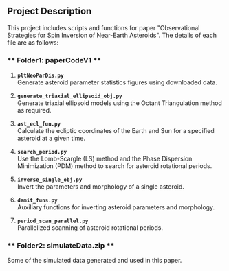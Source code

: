 ## **Project Description**

This project includes scripts and functions for paper "Observational Strategies for Spin Inversion of Near-Earth Asteroids". The details of each file are as follows:

### ** Folder1: paperCodeV1 **
1. **`pltNeoParDis.py`**  
   Generate asteroid parameter statistics figures using downloaded data.

2. **`generate_triaxial_ellipsoid_obj.py`**  
   Generate triaxial ellipsoid models using the Octant Triangulation method as required.

3. **`ast_ecl_fun.py`**  
   Calculate the ecliptic coordinates of the Earth and Sun for a specified asteroid at a given time.

4. **`search_period.py`**  
   Use the Lomb-Scargle (LS) method and the Phase Dispersion Minimization (PDM) method to search for asteroid rotational periods.

5. **`inverse_single_obj.py`**  
   Invert the parameters and morphology of a single asteroid.

6. **`damit_funs.py`**  
   Auxiliary functions for inverting asteroid parameters and morphology.

7. **`period_scan_parallel.py`**  
   Parallelized scanning of asteroid rotational periods.

### ** Folder2: simulateData.zip **

Some of the simulated data generated and used in this paper.
